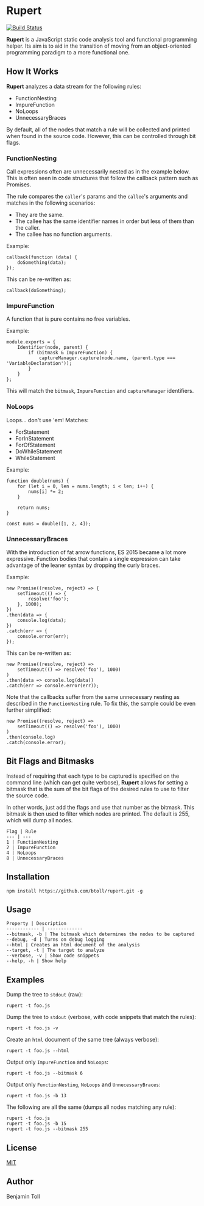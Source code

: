 # Rupert

[![Build Status](https://travis-ci.org/btoll/rupert.svg?branch=master)](https://travis-ci.org/btoll/rupert)

**Rupert** is a JavaScript static code analysis tool and functional programming helper. Its aim is to aid in the transition of moving from an object-oriented programming paradigm to a more functional one.

## How It Works

**Rupert** analyzes a data stream for the following rules:

- FunctionNesting
- ImpureFunction
- NoLoops
- UnnecessaryBraces

By default, all of the nodes that match a rule will be collected and printed when found in the source code. However, this can be controlled through bit flags.

### FunctionNesting

Call expressions often are unnecessarily nested as in the example below. This is often seen in code structures that follow the callback pattern such as Promises.

The rule compares the `caller`'s params and the `callee`'s arguments and matches in the following scenarios:

- They are the same.
- The callee has the same identifier names in order but less of them than the caller.
- The callee has no function arguments.

Example:

    callback(function (data) {
        doSomething(data);
    });

This can be re-written as:

    callback(doSomething);

### ImpureFunction

A function that is pure contains no free variables.

Example:

    module.exports = {
        Identifier(node, parent) {
            if (bitmask & ImpureFunction) {
                captureManager.capture(node.name, (parent.type === 'VariableDeclaration'));
            }
        }
    };

This will match the `bitmask`, `ImpureFunction` and `captureManager` identifiers.

### NoLoops

Loops... don't use 'em! Matches:

- ForStatement
- ForInStatement
- ForOfStatement
- DoWhileStatement
- WhileStatement

Example:

    function double(nums) {
        for (let i = 0, len = nums.length; i < len; i++) {
            nums[i] *= 2;
        }

        return nums;
    }

    const nums = double([1, 2, 4]);

### UnnecessaryBraces

With the introduction of fat arrow functions, ES 2015 became a lot more expressive. Function bodies that contain a single expression can take advantage of the leaner syntax by dropping the curly braces.

Example:

    new Promise((resolve, reject) => {
        setTimeout(() => {
            resolve('foo');
        }, 1000);
    })
    .then(data => {
        console.log(data);
    })
    .catch(err => {
        console.error(err);
    });

This can be re-written as:

    new Promise((resolve, reject) =>
        setTimeout(() => resolve('foo'), 1000)
    )
    .then(data => console.log(data))
    .catch(err => console.error(err));

Note that the callbacks suffer from the same unnecessary nesting as described in the `FunctionNesting` rule. To fix this, the sample could be even further simplified:

    new Promise((resolve, reject) =>
        setTimeout(() => resolve('foo'), 1000)
    )
    .then(console.log)
    .catch(console.error);

## Bit Flags and Bitmasks

Instead of requiring that each type to be captured is specified on the command line (which can get quite verbose), **Rupert** allows for setting a bitmask that is the sum of the bit flags of the desired rules to use to filter the source code.

In other words, just add the flags and use that number as the bitmask. This bitmask is then used to filter which nodes are printed. The default is 255, which will dump all nodes.

    Flag | Rule
    --- | ---
    1 | FunctionNesting
    2 | ImpureFunction
    4 | NoLoops
    8 | UnnecessaryBraces

## Installation

`npm install https://github.com/btoll/rupert.git -g`

## Usage

    Property | Description
    ------------ | -------------
    --bitmask, -b | The bitmask which determines the nodes to be captured
    --debug, -d | Turns on debug logging
    --html | Creates an html document of the analysis
    --target, -t | The target to analyze
    --verbose, -v | Show code snippets
    --help, -h | Show help

## Examples

Dump the tree to `stdout` (raw):

    rupert -t foo.js

Dump the tree to `stdout` (verbose, with code snippets that match the rules):

    rupert -t foo.js -v

Create an `html` document of the same tree (always verbose):

    rupert -t foo.js --html

Output only `ImpureFunction` and `NoLoops`:

    rupert -t foo.js --bitmask 6

Output only `FunctionNesting`, `NoLoops` and `UnnecessaryBraces`:

    rupert -t foo.js -b 13

The following are all the same (dumps all nodes matching any rule):

    rupert -t foo.js
    rupert -t foo.js -b 15
    rupert -t foo.js --bitmask 255

## License

[MIT](LICENSE)

## Author

Benjamin Toll

